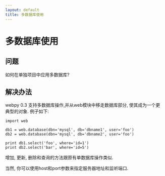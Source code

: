 ```yaml
---
layout: default
title: 多数据库使用
---
```


# 多数据库使用

## 问题
如何在单独项目中应用多数据库?

## 解决办法

webpy 0.3 支持多数据库操作,并从web模块中移走数据库部分, 使其成为一个更典型的对象.  例子如下:

    import web
    
    db1 = web.database(dbn='mysql', db='dbname1', user='foo')
    db2 = web.database(dbn='mysql', db='dbname2', user='foo')
    
    print db1.select('foo', where='id=1')
    print db2.select('bar', where='id=5')
    
增加, 更新, 删除和查询的方法跟原有单数据库操作类似.

当然, 你可以使用host和port参数来指定服务器地址和监听端口.